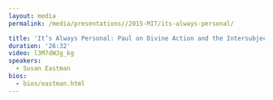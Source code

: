 ```yaml
---
layout: media
permalink: /media/presentations//2015-MIT/its-always-personal/

title: 'It’s Always Personal: Paul on Divine Action and the Intersubjective Self'
duration: '26:32'
video: l3M7dWJg_kg
speakers:
  - Susan Eastman
bios:
  - bios/eastman.html
---
```

